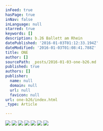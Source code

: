 ```yaml
---
inFeed: true
hasPage: true
inNav: false
inLanguage: null
starred: true
keywords: []
description: b.26 Ballett am Rhein
datePublished: '2016-01-03T01:12:33.194Z'
dateModified: '2016-01-03T01:08:41.788Z'
title: ONE
author: []
sourcePath: _posts/2016-01-03-one-b26.md
published: true
authors: []
publisher:
  name: null
  domain: null
  url: null
  favicon: null
url: one-b26/index.html
_type: Article

---
```

![](https://the-grid-user-content.s3-us-west-2.amazonaws.com/6a87127c-dfea-4f97-a400-72619ab5dd92.png)
![](https://the-grid-user-content.s3-us-west-2.amazonaws.com/fa81c976-1f4e-416a-86ba-ae89e3691b81.png)
![](https://the-grid-user-content.s3-us-west-2.amazonaws.com/03c4e035-a18a-40cb-9a52-0c87c4dcc12a.png)
![](https://the-grid-user-content.s3-us-west-2.amazonaws.com/354921cf-67c5-45b6-8595-0f54e0497d08.png)
![](https://the-grid-user-content.s3-us-west-2.amazonaws.com/f4cc8f65-b85f-46e5-9a0c-12be11b58296.png)
![](https://the-grid-user-content.s3-us-west-2.amazonaws.com/972ca78e-1edc-4559-895c-1b6222146129.png)
![](https://the-grid-user-content.s3-us-west-2.amazonaws.com/c056974e-e8c1-4049-b4c1-0dcd510b0e86.png)